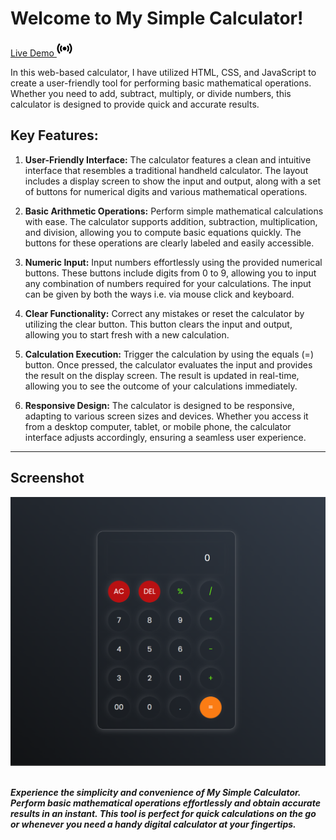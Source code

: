 # Welcome to My Simple Calculator!

[Live Demo <img src="img/live.png" width=25 height=25>](https://pureshwargonekar.github.io/Simple_Calculator/)

In this web-based calculator, I have utilized HTML, CSS, and JavaScript to create a user-friendly tool for performing basic mathematical operations. Whether you need to add, subtract, multiply, or divide numbers, this calculator is designed to provide quick and accurate results.

## Key Features:

1. **User-Friendly Interface:** The calculator features a clean and intuitive interface that resembles a traditional handheld calculator. The layout includes a display screen to show the input and output, along with a set of buttons for numerical digits and various mathematical operations.

2. **Basic Arithmetic Operations:** Perform simple mathematical calculations with ease. The calculator supports addition, subtraction, multiplication, and division, allowing you to compute basic equations quickly. The buttons for these operations are clearly labeled and easily accessible.

3. **Numeric Input:** Input numbers effortlessly using the provided numerical buttons. These buttons include digits from 0 to 9, allowing you to input any combination of numbers required for your calculations. The input can be given by both the ways i.e. via mouse click and keyboard.

4. **Clear Functionality:** Correct any mistakes or reset the calculator by utilizing the clear button. This button clears the input and output, allowing you to start fresh with a new calculation.

5. **Calculation Execution:** Trigger the calculation by using the equals (=) button. Once pressed, the calculator evaluates the input and provides the result on the display screen. The result is updated in real-time, allowing you to see the outcome of your calculations immediately.

6. **Responsive Design:** The calculator is designed to be responsive, adapting to various screen sizes and devices. Whether you access it from a desktop computer, tablet, or mobile phone, the calculator interface adjusts accordingly, ensuring a seamless user experience.

<hr>

## Screenshot
<img src="img/updatedss.png">
<br>
<br>

***Experience the simplicity and convenience of My Simple Calculator. Perform basic mathematical operations effortlessly and obtain accurate results in an instant. This tool is perfect for quick calculations on the go or whenever you need a handy digital calculator at your fingertips.***

